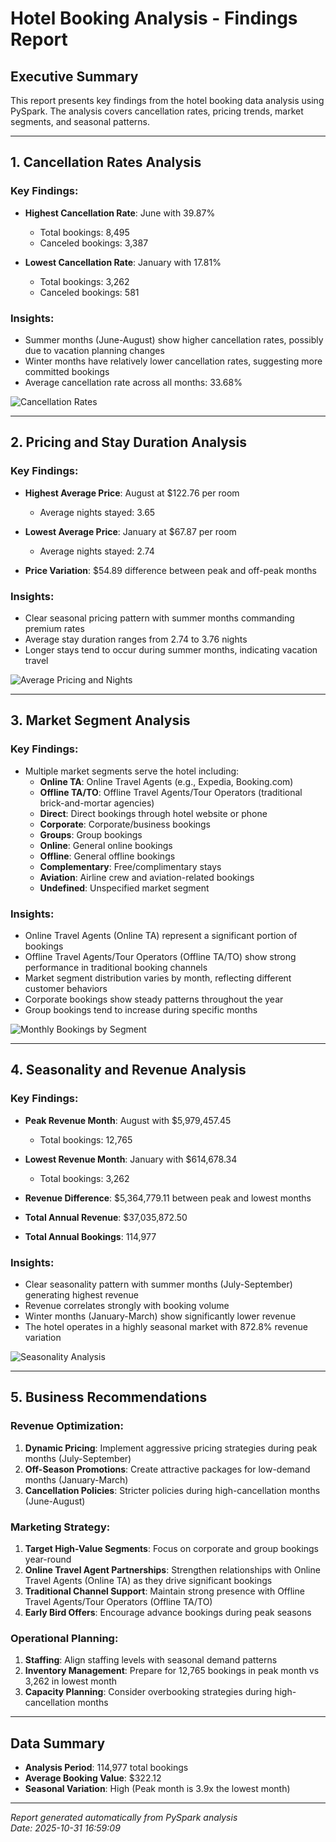 # Hotel Booking Analysis - Findings Report

## Executive Summary
This report presents key findings from the hotel booking data analysis using PySpark. The analysis covers cancellation rates, pricing trends, market segments, and seasonal patterns.

---

## 1. Cancellation Rates Analysis

### Key Findings:
- **Highest Cancellation Rate**: June with 39.87%
  - Total bookings: 8,495
  - Canceled bookings: 3,387

- **Lowest Cancellation Rate**: January with 17.81%
  - Total bookings: 3,262
  - Canceled bookings: 581

### Insights:
- Summer months (June-August) show higher cancellation rates, possibly due to vacation planning changes
- Winter months have relatively lower cancellation rates, suggesting more committed bookings
- Average cancellation rate across all months: 33.68%

![Cancellation Rates](../plots/cancellation_rates.png)

---

## 2. Pricing and Stay Duration Analysis

### Key Findings:
- **Highest Average Price**: August at $122.76 per room
  - Average nights stayed: 3.65

- **Lowest Average Price**: January at $67.87 per room
  - Average nights stayed: 2.74

- **Price Variation**: $54.89 difference between peak and off-peak months

### Insights:
- Clear seasonal pricing pattern with summer months commanding premium rates
- Average stay duration ranges from 2.74 to 3.76 nights
- Longer stays tend to occur during summer months, indicating vacation travel

![Average Pricing and Nights](../plots/averages.png)

---

## 3. Market Segment Analysis

### Key Findings:
- Multiple market segments serve the hotel including:
  - **Online TA**: Online Travel Agents (e.g., Expedia, Booking.com)
  - **Offline TA/TO**: Offline Travel Agents/Tour Operators (traditional brick-and-mortar agencies)
  - **Direct**: Direct bookings through hotel website or phone
  - **Corporate**: Corporate/business bookings
  - **Groups**: Group bookings
  - **Online**: General online bookings
  - **Offline**: General offline bookings
  - **Complementary**: Free/complimentary stays
  - **Aviation**: Airline crew and aviation-related bookings
  - **Undefined**: Unspecified market segment

### Insights:
- Online Travel Agents (Online TA) represent a significant portion of bookings
- Offline Travel Agents/Tour Operators (Offline TA/TO) show strong performance in traditional booking channels
- Market segment distribution varies by month, reflecting different customer behaviors
- Corporate bookings show steady patterns throughout the year
- Group bookings tend to increase during specific months

![Monthly Bookings by Segment](../plots/monthly_bookings.png)

---

## 4. Seasonality and Revenue Analysis

### Key Findings:
- **Peak Revenue Month**: August with $5,979,457.45
  - Total bookings: 12,765

- **Lowest Revenue Month**: January with $614,678.34
  - Total bookings: 3,262

- **Revenue Difference**: $5,364,779.11 between peak and lowest months

- **Total Annual Revenue**: $37,035,872.50
- **Total Annual Bookings**: 114,977

### Insights:
- Clear seasonality pattern with summer months (July-September) generating highest revenue
- Revenue correlates strongly with booking volume
- Winter months (January-March) show significantly lower revenue
- The hotel operates in a highly seasonal market with 872.8% revenue variation

![Seasonality Analysis](../plots/seasonality.png)

---

## 5. Business Recommendations

### Revenue Optimization:
1. **Dynamic Pricing**: Implement aggressive pricing strategies during peak months (July-September)
2. **Off-Season Promotions**: Create attractive packages for low-demand months (January-March)
3. **Cancellation Policies**: Stricter policies during high-cancellation months (June-August)

### Marketing Strategy:
1. **Target High-Value Segments**: Focus on corporate and group bookings year-round
2. **Online Travel Agent Partnerships**: Strengthen relationships with Online Travel Agents (Online TA) as they drive significant bookings
3. **Traditional Channel Support**: Maintain strong presence with Offline Travel Agents/Tour Operators (Offline TA/TO)
4. **Early Bird Offers**: Encourage advance bookings during peak seasons

### Operational Planning:
1. **Staffing**: Align staffing levels with seasonal demand patterns
2. **Inventory Management**: Prepare for 12,765 bookings in peak month vs 3,262 in lowest month
3. **Capacity Planning**: Consider overbooking strategies during high-cancellation months

---

## Data Summary

- **Analysis Period**: 114,977 total bookings
- **Average Booking Value**: $322.12
- **Seasonal Variation**: High (Peak month is 3.9x the lowest month)

---

*Report generated automatically from PySpark analysis*  
*Date: 2025-10-31 16:59:09*
